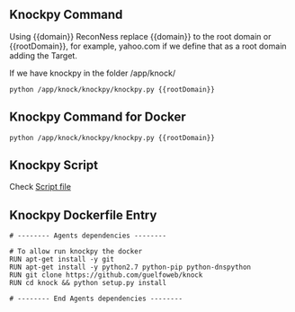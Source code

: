 ## Knockpy Command

Using {{domain}} ReconNess replace {{domain}} to the root domain or {{rootDomain}}, for example, yahoo.com if we define that as a root domain adding the Target.

If we have knockpy in the folder /app/knock/

```
python /app/knock/knockpy/knockpy.py {{rootDomain}}
```

## Knockpy Command for Docker
 
```
python /app/knock/knockpy/knockpy.py {{rootDomain}}
```

## Knockpy Script

Check [Script file](https://github.com/reconness/reconness-agents/blob/master/Knockpy/Script)

## Knockpy Dockerfile Entry

```
# -------- Agents dependencies -------- 

# To allow run knockpy the docker
RUN apt-get install -y git
RUN apt-get install -y python2.7 python-pip python-dnspython
RUN git clone https://github.com/guelfoweb/knock
RUN cd knock && python setup.py install

# -------- End Agents dependencies -------- 
```
